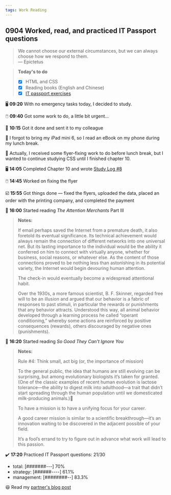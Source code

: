 ```yaml
---
tags: Work Reading
---
```


## 0904 Worked, read, and practiced IT Passport questions

>We cannot choose our external circumstances, but we can always choose how we respond to them.  
>— Epictetus


>**Today's to do**
>
>- [x] HTML and CSS
>- [x] Reading books (English and Chinese)
>- [x] [IT passport exercises](https://www.itpassportsiken.com/ipkakomon.php)

🖥️ **09:20** With no emergency tasks today, I decided to study.

🖱️ **09:40** Got some work to do, a little bit urgent...

🔄 **10:15** Got it done and sent it to my colleague

📱 I forgot to bring my iPad mini 6, so I read an eBook on my phone during my lunch break.

💭 Actually, I received some flyer-fixing work to do before lunch break, but I wanted to continue studying CSS until I finished chapter 10.

🖥️ **14:05** Completed Chapter 10 and wrote [Study Log #8](https://sakae1222.github.io/2025/09/04/studylog.html)

🖱️ **14:45** Worked on fixing the flyer

☑️ **15:55** Got things done — fixed the flyers, uploaded the data, placed an order with the printing company, and completed the payment

📖 **16:00** Started reading *The Attention Merchants* Part Ⅲ

>**Notes:**
>
>If email perhaps saved the Internet from a premature death, it also foretold its eventual significance.
>Its technical achievement would always remain the connection of different networks into one universal net.
>But its lasting importance to the individual would be the ability it conferred on him to connect with virtually anyone, whether for business, social reasons, or whatever else.
>As the content of those connections proved to be nothing less than astonishing in its potential variety, the Internet would begin devouring human attention.
>
>The check-in would eventually become a widespread attentional habit.
>
>Over the 1930s, a more famous scientist, B. F. Skinner, regarded free will to be an illusion and argued that our behavior is a fabric of responses to past stimuli, in particular the rewards or punishments that any behavior attracts.
>Understood this way, all animal behavior developed through a learning process he called “operant conditioning,” whereby some actions are reinforced by positive consequences (rewards), others discouraged by negative ones (punishments).

📖 **16:20** Started reading *So Good They Can't Ignore You* 

>**Notes:**
>
>Rule #4: Think small, act big (or, the importance of mission)
>
>To the general public, the idea that humans are still evolving can be surprising, but among evolutionary biologists it’s taken for granted.
>(One of the classic examples of recent human evolution is lactose tolerance—the ability to digest milk into adulthood—a trait that didn’t start spreading through the human population until we domesticated milk-producing animals.)🤯
>
>To have a mission is to have a unifying focus for your career.
>
>A good career mission is similar to a scientific breakthrough—it’s an innovation waiting to be discovered in the adjacent possible of your field.
>
>It’s a fool’s errand to try to figure out in advance what work will lead to this passion.

✔️ **17:20** Practiced IT Passport questions: 21/30 
- total: [#######---] 70%
- strategy: [######----] 61.1% 
- management: [########--] 83.3%

😆 Read my [partner's blog post](https://theodorjapan.github.io/2025/09/03/jogging.html)  
